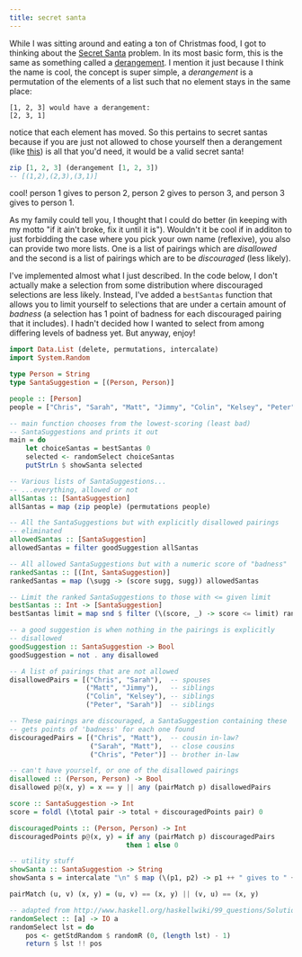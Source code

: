 ```yaml
---
title: secret santa
---
```



While I was sitting around and eating a ton of Christmas food, I
got to thinking about the [Secret
Santa](http://en.wikipedia.org/wiki/Secret_Santa) problem.  In its
most basic form, this is the same as something called a
[derangement](http://mathworld.wolfram.com/Derangement.html).  I
mention it just because I think the name is cool, the concept is
super simple, a *derangement* is a permutation of the elements of
a list such that no element stays in the same place:

```
[1, 2, 3] would have a derangement:
[2, 3, 1]
```

notice that each element has moved.  So this pertains to secret
santas because if you are just not allowed to chose yourself then
a derangement (like
[this](http://hackage.haskell.org/package/derangement)) is all
that you'd need, it would be a valid secret santa!

```haskell
zip [1, 2, 3] (derangement [1, 2, 3])
-- [(1,2),(2,3),(3,1)]
```

cool! person 1 gives to person 2, person 2 gives to person 3, and
person 3 gives to person 1.

As my family could tell you, I thought that I could do better (in
keeping with my motto "if it ain't broke, fix it until it is").
Wouldn't it be cool if in additon to just forbidding the case
where you pick your own name (reflexive), you also can provide two
more lists. One is a list of pairings which are *disallowed* and
the second is a list of pairings which are to be *discouraged*
(less likely).

I've implemented almost what I just described.  In the code below,
I don't actually make a selection from some distribution where
discouraged selections are less likely.  Instead, I've added a
`bestSantas` function that allows you to limit yourself to
selections that are under a certain amount of *badness* (a
selection has 1 point of badness for each discouraged pairing that
it includes).  I hadn't decided how I wanted to select from among
differing levels of badness yet.  But anyway, enjoy!

```haskell
import Data.List (delete, permutations, intercalate)
import System.Random

type Person = String
type SantaSuggestion = [(Person, Person)]

people :: [Person]
people = ["Chris", "Sarah", "Matt", "Jimmy", "Colin", "Kelsey", "Peter"]

-- main function chooses from the lowest-scoring (least bad)
-- SantaSuggestions and prints it out
main = do
    let choiceSantas = bestSantas 0
    selected <- randomSelect choiceSantas
    putStrLn $ showSanta selected

-- Various lists of SantaSuggestions...
-- ...everything, allowed or not
allSantas :: [SantaSuggestion]
allSantas = map (zip people) (permutations people)

-- All the SantaSuggestions but with explicitly disallowed pairings
-- eliminated
allowedSantas :: [SantaSuggestion]
allowedSantas = filter goodSuggestion allSantas

-- All allowed SantaSuggestions but with a numeric score of "badness"
rankedSantas :: [(Int, SantaSuggestion)]
rankedSantas = map (\sugg -> (score sugg, sugg)) allowedSantas

-- Limit the ranked SantaSuggestions to those with <= given limit
bestSantas :: Int -> [SantaSuggestion]
bestSantas limit = map snd $ filter (\(score, _) -> score <= limit) rankedSantas

-- a good suggestion is when nothing in the pairings is explicitly
-- disallowed
goodSuggestion :: SantaSuggestion -> Bool
goodSuggestion = not . any disallowed

-- A list of pairings that are not allowed
disallowedPairs = [("Chris", "Sarah"),  -- spouses
                   ("Matt", "Jimmy"),   -- siblings
                   ("Colin", "Kelsey"), -- siblings
                   ("Peter", "Sarah")]  -- siblings

-- These pairings are discouraged, a SantaSuggestion containing these
-- gets points of 'badness' for each one found
discouragedPairs = [("Chris", "Matt"),  -- cousin in-law?
                    ("Sarah", "Matt"),  -- close cousins
                    ("Chris", "Peter")] -- brother in-law

-- can't have yourself, or one of the disallowed pairings
disallowed :: (Person, Person) -> Bool
disallowed p@(x, y) = x == y || any (pairMatch p) disallowedPairs

score :: SantaSuggestion -> Int
score = foldl (\total pair -> total + discouragedPoints pair) 0

discouragedPoints :: (Person, Person) -> Int
discouragedPoints p@(x, y) = if any (pairMatch p) discouragedPairs 
                             then 1 else 0

-- utility stuff
showSanta :: SantaSuggestion -> String
showSanta s = intercalate "\n" $ map (\(p1, p2) -> p1 ++ " gives to " ++ p2) s

pairMatch (u, v) (x, y) = (u, v) == (x, y) || (v, u) == (x, y)

-- adapted from http://www.haskell.org/haskellwiki/99_questions/Solutions/23
randomSelect :: [a] -> IO a
randomSelect lst = do
    pos <- getStdRandom $ randomR (0, (length lst) - 1)
    return $ lst !! pos
```
